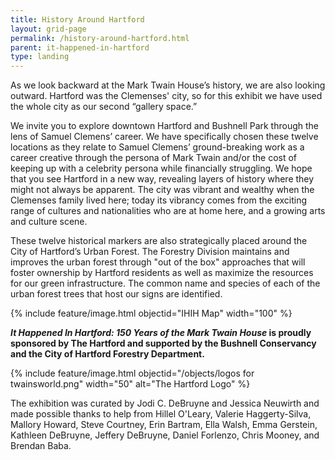```yaml
---
title: History Around Hartford
layout: grid-page
permalink: /history-around-hartford.html
parent: it-happened-in-hartford
type: landing
---
```

As we look backward at the Mark Twain House’s history, we are also looking outward. Hartford was the Clemenses' city, so for this exhibit we have used the whole city as our second “gallery space.” 

We invite you to explore downtown Hartford and Bushnell Park through the lens of Samuel Clemens’ career. We have specifically chosen these twelve locations as they relate to Samuel Clemens’ ground-breaking work as a career creative through the persona of Mark Twain and/or the cost of keeping up with a celebrity persona while financially struggling. We hope that you see Hartford in a new way, revealing layers of history where they might not always be apparent. The city was vibrant and wealthy when the Clemenses family lived here; today its vibrancy comes from the exciting range of cultures and nationalities who are at home here, and a growing arts and culture scene.

These twelve historical markers are also strategically placed around the City of Hartford’s Urban Forest. The Forestry Division maintains and improves the urban forest through "out of the box" approaches that will foster ownership by Hartford residents as well as maximize the resources for our green infrastructure. The common name and species of each of the urban forest trees that host our signs are identified. 

{% include feature/image.html objectid="IHIH Map" width="100" %}


**_It Happened In Hartford: 150 Years of the Mark Twain House_ is proudly sponsored by The Hartford and supported by the Bushnell Conservancy and the City of Hartford Forestry Department.**

{% include feature/image.html objectid="/objects/logos for twainsworld.png" width="50" alt="The Hartford Logo" %}

The exhibition was curated by Jodi C. DeBruyne and Jessica Neuwirth and made possible thanks to help from Hillel O'Leary, Valerie Haggerty-Silva, Mallory Howard, Steve Courtney, Erin Bartram, Ella Walsh, Emma Gerstein, Kathleen DeBruyne, Jeffery DeBruyne, Daniel Forlenzo, Chris Mooney, and Brendan Baba. 
